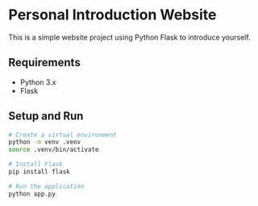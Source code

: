 # Personal Introduction Website

This is a simple website project using Python Flask to introduce yourself.

## Requirements

- Python 3.x
- Flask

## Setup and Run

```bash
# Create a virtual environment
python -m venv .venv
source .venv/bin/activate

# Install Flask
pip install flask

# Run the application
python app.py
